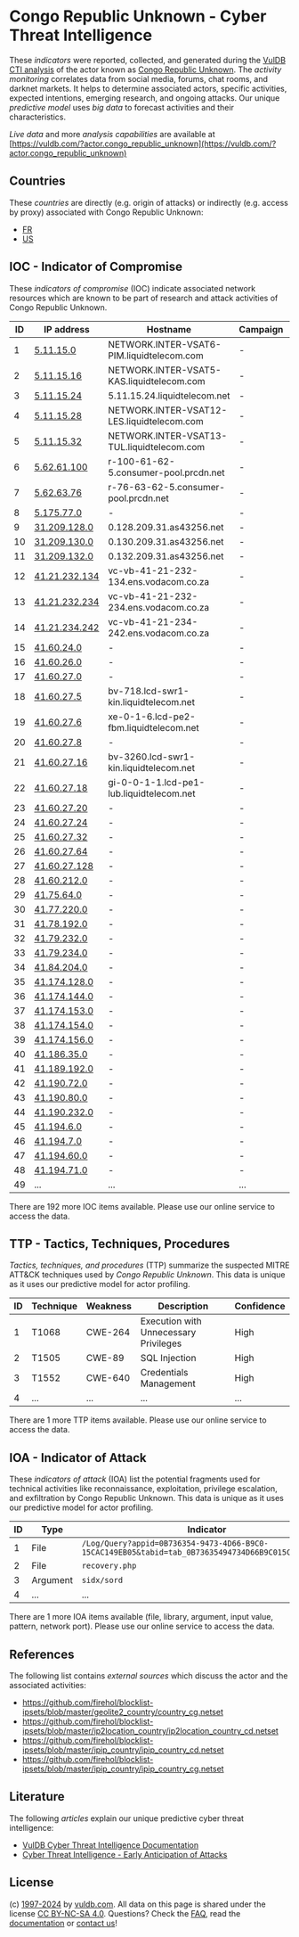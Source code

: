 # Congo Republic Unknown - Cyber Threat Intelligence

These _indicators_ were reported, collected, and generated during the [VulDB CTI analysis](https://vuldb.com/?kb.cti) of the actor known as [Congo Republic Unknown](https://vuldb.com/?actor.congo_republic_unknown). The _activity monitoring_ correlates data from social media, forums, chat rooms, and darknet markets. It helps to determine associated actors, specific activities, expected intentions, emerging research, and ongoing attacks. Our unique _predictive model_ uses _big data_ to forecast activities and their characteristics.

_Live data_ and more _analysis capabilities_ are available at [https://vuldb.com/?actor.congo_republic_unknown](https://vuldb.com/?actor.congo_republic_unknown)

## Countries

These _countries_ are directly (e.g. origin of attacks) or indirectly (e.g. access by proxy) associated with Congo Republic Unknown:

* [FR](https://vuldb.com/?country.fr)
* [US](https://vuldb.com/?country.us)

## IOC - Indicator of Compromise

These _indicators of compromise_ (IOC) indicate associated network resources which are known to be part of research and attack activities of Congo Republic Unknown.

ID | IP address | Hostname | Campaign | Confidence
-- | ---------- | -------- | -------- | ----------
1 | [5.11.15.0](https://vuldb.com/?ip.5.11.15.0) | NETWORK.INTER-VSAT6-PIM.liquidtelecom.com | - | High
2 | [5.11.15.16](https://vuldb.com/?ip.5.11.15.16) | NETWORK.INTER-VSAT5-KAS.liquidtelecom.com | - | High
3 | [5.11.15.24](https://vuldb.com/?ip.5.11.15.24) | 5.11.15.24.liquidtelecom.net | - | High
4 | [5.11.15.28](https://vuldb.com/?ip.5.11.15.28) | NETWORK.INTER-VSAT12-LES.liquidtelecom.com | - | High
5 | [5.11.15.32](https://vuldb.com/?ip.5.11.15.32) | NETWORK.INTER-VSAT13-TUL.liquidtelecom.com | - | High
6 | [5.62.61.100](https://vuldb.com/?ip.5.62.61.100) | r-100-61-62-5.consumer-pool.prcdn.net | - | High
7 | [5.62.63.76](https://vuldb.com/?ip.5.62.63.76) | r-76-63-62-5.consumer-pool.prcdn.net | - | High
8 | [5.175.77.0](https://vuldb.com/?ip.5.175.77.0) | - | - | High
9 | [31.209.128.0](https://vuldb.com/?ip.31.209.128.0) | 0.128.209.31.as43256.net | - | High
10 | [31.209.130.0](https://vuldb.com/?ip.31.209.130.0) | 0.130.209.31.as43256.net | - | High
11 | [31.209.132.0](https://vuldb.com/?ip.31.209.132.0) | 0.132.209.31.as43256.net | - | High
12 | [41.21.232.134](https://vuldb.com/?ip.41.21.232.134) | vc-vb-41-21-232-134.ens.vodacom.co.za | - | High
13 | [41.21.232.234](https://vuldb.com/?ip.41.21.232.234) | vc-vb-41-21-232-234.ens.vodacom.co.za | - | High
14 | [41.21.234.242](https://vuldb.com/?ip.41.21.234.242) | vc-vb-41-21-234-242.ens.vodacom.co.za | - | High
15 | [41.60.24.0](https://vuldb.com/?ip.41.60.24.0) | - | - | High
16 | [41.60.26.0](https://vuldb.com/?ip.41.60.26.0) | - | - | High
17 | [41.60.27.0](https://vuldb.com/?ip.41.60.27.0) | - | - | High
18 | [41.60.27.5](https://vuldb.com/?ip.41.60.27.5) | bv-718.lcd-swr1-kin.liquidtelecom.net | - | High
19 | [41.60.27.6](https://vuldb.com/?ip.41.60.27.6) | xe-0-1-6.lcd-pe2-fbm.liquidtelecom.net | - | High
20 | [41.60.27.8](https://vuldb.com/?ip.41.60.27.8) | - | - | High
21 | [41.60.27.16](https://vuldb.com/?ip.41.60.27.16) | bv-3260.lcd-swr1-kin.liquidtelecom.net | - | High
22 | [41.60.27.18](https://vuldb.com/?ip.41.60.27.18) | gi-0-0-1-1.lcd-pe1-lub.liquidtelecom.net | - | High
23 | [41.60.27.20](https://vuldb.com/?ip.41.60.27.20) | - | - | High
24 | [41.60.27.24](https://vuldb.com/?ip.41.60.27.24) | - | - | High
25 | [41.60.27.32](https://vuldb.com/?ip.41.60.27.32) | - | - | High
26 | [41.60.27.64](https://vuldb.com/?ip.41.60.27.64) | - | - | High
27 | [41.60.27.128](https://vuldb.com/?ip.41.60.27.128) | - | - | High
28 | [41.60.212.0](https://vuldb.com/?ip.41.60.212.0) | - | - | High
29 | [41.75.64.0](https://vuldb.com/?ip.41.75.64.0) | - | - | High
30 | [41.77.220.0](https://vuldb.com/?ip.41.77.220.0) | - | - | High
31 | [41.78.192.0](https://vuldb.com/?ip.41.78.192.0) | - | - | High
32 | [41.79.232.0](https://vuldb.com/?ip.41.79.232.0) | - | - | High
33 | [41.79.234.0](https://vuldb.com/?ip.41.79.234.0) | - | - | High
34 | [41.84.204.0](https://vuldb.com/?ip.41.84.204.0) | - | - | High
35 | [41.174.128.0](https://vuldb.com/?ip.41.174.128.0) | - | - | High
36 | [41.174.144.0](https://vuldb.com/?ip.41.174.144.0) | - | - | High
37 | [41.174.153.0](https://vuldb.com/?ip.41.174.153.0) | - | - | High
38 | [41.174.154.0](https://vuldb.com/?ip.41.174.154.0) | - | - | High
39 | [41.174.156.0](https://vuldb.com/?ip.41.174.156.0) | - | - | High
40 | [41.186.35.0](https://vuldb.com/?ip.41.186.35.0) | - | - | High
41 | [41.189.192.0](https://vuldb.com/?ip.41.189.192.0) | - | - | High
42 | [41.190.72.0](https://vuldb.com/?ip.41.190.72.0) | - | - | High
43 | [41.190.80.0](https://vuldb.com/?ip.41.190.80.0) | - | - | High
44 | [41.190.232.0](https://vuldb.com/?ip.41.190.232.0) | - | - | High
45 | [41.194.6.0](https://vuldb.com/?ip.41.194.6.0) | - | - | High
46 | [41.194.7.0](https://vuldb.com/?ip.41.194.7.0) | - | - | High
47 | [41.194.60.0](https://vuldb.com/?ip.41.194.60.0) | - | - | High
48 | [41.194.71.0](https://vuldb.com/?ip.41.194.71.0) | - | - | High
49 | ... | ... | ... | ...

There are 192 more IOC items available. Please use our online service to access the data.

## TTP - Tactics, Techniques, Procedures

_Tactics, techniques, and procedures_ (TTP) summarize the suspected MITRE ATT&CK techniques used by _Congo Republic Unknown_. This data is unique as it uses our predictive model for actor profiling.

ID | Technique | Weakness | Description | Confidence
-- | --------- | -------- | ----------- | ----------
1 | T1068 | CWE-264 | Execution with Unnecessary Privileges | High
2 | T1505 | CWE-89 | SQL Injection | High
3 | T1552 | CWE-640 | Credentials Management | High
4 | ... | ... | ... | ...

There are 1 more TTP items available. Please use our online service to access the data.

## IOA - Indicator of Attack

These _indicators of attack_ (IOA) list the potential fragments used for technical activities like reconnaissance, exploitation, privilege escalation, and exfiltration by Congo Republic Unknown. This data is unique as it uses our predictive model for actor profiling.

ID | Type | Indicator | Confidence
-- | ---- | --------- | ----------
1 | File | `/Log/Query?appid=0B736354-9473-4D66-B9C0-15CAC149EB05&tabid=tab_0B73635494734D66B9C015CAC149EB05` | High
2 | File | `recovery.php` | Medium
3 | Argument | `sidx/sord` | Medium
4 | ... | ... | ...

There are 1 more IOA items available (file, library, argument, input value, pattern, network port). Please use our online service to access the data.

## References

The following list contains _external sources_ which discuss the actor and the associated activities:

* https://github.com/firehol/blocklist-ipsets/blob/master/geolite2_country/country_cg.netset
* https://github.com/firehol/blocklist-ipsets/blob/master/ip2location_country/ip2location_country_cd.netset
* https://github.com/firehol/blocklist-ipsets/blob/master/ipip_country/ipip_country_cd.netset
* https://github.com/firehol/blocklist-ipsets/blob/master/ipip_country/ipip_country_cg.netset

## Literature

The following _articles_ explain our unique predictive cyber threat intelligence:

* [VulDB Cyber Threat Intelligence Documentation](https://vuldb.com/?kb.cti)
* [Cyber Threat Intelligence - Early Anticipation of Attacks](https://www.scip.ch/en/?labs.20201022)

## License

(c) [1997-2024](https://vuldb.com/?kb.changelog) by [vuldb.com](https://vuldb.com/?kb.about). All data on this page is shared under the license [CC BY-NC-SA 4.0](https://creativecommons.org/licenses/by-nc-sa/4.0/). Questions? Check the [FAQ](https://vuldb.com/?kb.faq), read the [documentation](https://vuldb.com/?kb) or [contact us](https://vuldb.com/?contact)!
